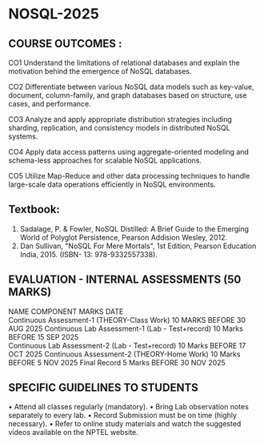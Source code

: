 # NOSQL-2025
COURSE OUTCOMES :
----------------
CO1			Understand the limitations of relational databases and explain the motivation behind the emergence of NoSQL databases.

CO2		Differentiate between various NoSQL data models such as key-value, document, column-family, and graph databases based on structure, use cases, and performance.

CO3		Analyze and apply appropriate distribution strategies including sharding, replication, and consistency models in distributed NoSQL systems.

CO4		Apply data access patterns using aggregate-oriented modeling and schema-less approaches for scalable NoSQL applications.

CO5	Utilize Map-Reduce and other data processing techniques to handle large-scale data operations efficiently in NoSQL environments.



Textbook: 
---------
1.	Sadalage, P. & Fowler, NoSQL Distilled: A Brief Guide to the Emerging World of Polyglot Persistence, Pearson Addision Wesley, 2012. 
2.	Dan Sullivan, "NoSQL For Mere Mortals", 1st Edition, Pearson Education India, 2015. 
(ISBN- 13: 978-9332557338). 

EVALUATION - INTERNAL ASSESSMENTS (50 MARKS)
--------------------------------------------
NAME                          COMPONENT                  MARKS          DATE    
Continuous Assessment-1     (THEORY-Class Work)        10 MARKS       BEFORE 30 AUG 2025
Continuous Lab Assessment-1   (Lab - Test+record)      10 Marks       BEFORE 15 SEP 2025    
Continuous Lab Assessment-2   (Lab - Test+record)      10 Marks       BEFORE 17 OCT 2025
Continuous Assessment-2      (THEORY-Home Work)        10 Marks       BEFORE 5  NOV 2025 
Final Record                                           5  Marks       BEFORE 30 NOV 2025

SPECIFIC GUIDELINES TO STUDENTS
-------------------------------
•	Attend all classes regularly (mandatory).
•	Bring Lab observation notes separately to every lab.
•	Record Submission must be on time (highly necessary).
•	Refer to online study materials and watch the suggested videos available on the NPTEL website.

